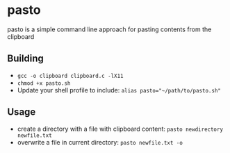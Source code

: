 # pasto
pasto is a simple command line approach for pasting contents from the clipboard 


## Building
* ```gcc -o clipboard clipboard.c -lX11```
* ```chmod +x pasto.sh```
* Update your shell profile to include: ```alias pasto="~/path/to/pasto.sh"```

## Usage
* create a directory with a file with clipboard content:
```pasto newdirectory newfile.txt```
* overwrite a file in current directory:
```pasto newfile.txt -o```

